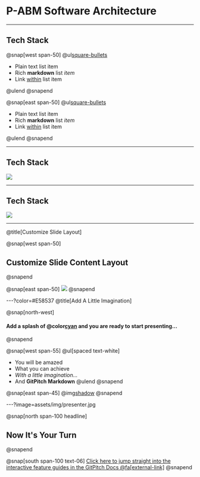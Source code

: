 # P-ABM Software Architecture

---

## Tech Stack 

@snap[west span-50]
@ul[square-bullets](false)

- Plain text list item
- Rich **markdown** list *item*
- Link [within](https://gitpitch.com) list item

@ulend
@snapend

@snap[east span-50]
@ul[square-bullets](false)

- Plain text list item
- Rich **markdown** list *item*
- Link [within](https://gitpitch.com) list item

@ulend
@snapend

---

## Tech Stack 

![](assets/img/presentation.png)

---

## Tech Stack 

![](assets/img/presentation.png)

---

@title[Customize Slide Layout]

@snap[west span-50]
## Customize Slide Content Layout
@snapend

@snap[east span-50]
![](assets/img/presentation.png)
@snapend

---?color=#E58537
@title[Add A Little Imagination]

@snap[north-west]
#### Add a splash of @color[cyan](**color**) and you are ready to start presenting...
@snapend

@snap[west span-55]
@ul[spaced text-white]
- You will be amazed
- What you can achieve
- *With a little imagination...*
- And **GitPitch Markdown**
@ulend
@snapend

@snap[east span-45]
@img[shadow](assets/img/conference.png)
@snapend

---?image=assets/img/presenter.jpg

@snap[north span-100 headline]
## Now It's Your Turn
@snapend

@snap[south span-100 text-06]
[Click here to jump straight into the interactive feature guides in the GitPitch Docs @fa[external-link]](https://gitpitch.com/docs/getting-started/tutorial/)
@snapend
